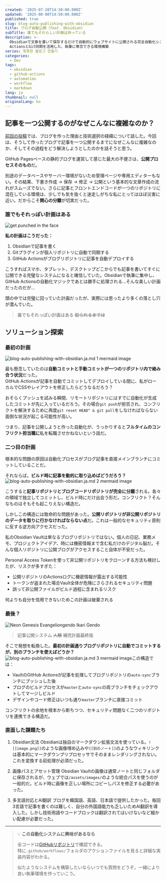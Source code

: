 ```yaml
---
created: '2025-07-28T14:30:00.000Z'
updated: '2025-08-08T14:50:00.000Z'
published: true
slug: blog-auto-publishing-with-obsidian
title: ブログ自動公開（feat. Obsidian）
subTitle: 誰でもそれらしい計画は持っている
description: >-
  Obsidianで文章を書いて保存するだけで自動的にウェブサイトに公開される完全自動化システム。GitHub
  ActionsとGit同期を活用した、執筆に専念できる環境構築
series: 똑똑한 블로그 만들기
categories:
  - Dev
tags:
  - obsidian
  - github-actions
  - automation
  - workflow
  - markdown
lang: ja
thumbnail: null
originalLang: ko
---
```

## 記事を一つ公開するのがなぜこんなに複雑なのか？

[前回の投稿](/blog/my-ideal-dev-blog)では、ブログを作った理由と技術選択の経緯について話した。今回は、そうして作ったブログで記事を一つ公開するまでになぜこんなに複雑なのか、そしてその過程をどう解決しようとしたのかを話そうと思う。

GitHub Pagesベースの静的ブログを運営して感じた最大の不便さは、**公開プロセスそのもの**だ。

別途のデータベースやサーバー環境がないため管理ページや専用エディターもない。その結果、下書き作成 → 保存 → 修正 → 公開という基本的な文章作成の流れがスムーズでない。さらに記事とフロントエンドコードが一つのリポジトリに混在している環境は、少しでも気を抜くと迷走しがちな私にとってはほぼ災害に近い。だからこそ**関心の分離**が切実だった。

### 誰でもそれっぽい計画はある
![get punched in the face](/posts/blog-auto-publishing-with-obsidian/get-punched-in-the-face.jpg)

**私の計画はこうだった：**
1. Obsidianで記事を書く
2. Gitプラグインが個人リポジトリに自動で同期する
3. GitHub Actionsがブログリポジトリに記事を自動デプロイする

こうすればスマホ、タブレット、デスクトップどこからでも記事を書いてすぐに公開できる完璧なシステムになると確信していた。Obsidianで執筆に集中し、GitHub Actionsの自動化マジックであとは勝手に処理される…そんな美しい計画だったのだが…

頭の中では完璧に回っていた計画だったが、実際には思ったより多くの落とし穴が潜んでいた。

> 誰でもそれっぽい計画はある  ~~殴られるまでは~~

## ソリューション探索

### 最初の計画


![blog-auto-publishing-with-obsidian.ja.md 1 mermaid image](/posts/blog-auto-publishing-with-obsidian/blog-auto-publishing-with-obsidian.ja-1.svg)

最も懸念していたのは**自動コミットと手動コミットが一つのリポジトリ内で絡み合う状況**だった。  
GitHub Actionsが記事を自動でコミットしてデプロイしている間に、私がローカルでCSSやレイアウトを修正したらどうなるだろう？

おそらくプッシュを試みる瞬間、リモートリポジトリにはすでに自動化が生成したコミットが先に入っているだろう。その場合`git push`が拒否され、コンフリクトを解決するために再度`git reset HEAD^ & git pull`をしなければならない面倒な状況が起こる可能性が高い。

つまり、記事を公開しようと作った自動化が、うっかりすると**フルタイムのコンフリクト担当職に**私を転職させかねないという話だ。

### 二つ目の計画
根本的な問題の原因は自動化プロセスがブログ記事を直接メインブランチにコミットしていることだ。

それならば。**ビルド時に記事を動的に取り込めばどうだろう？**
![blog-auto-publishing-with-obsidian.ja.md 2 mermaid image](/posts/blog-auto-publishing-with-obsidian/blog-auto-publishing-with-obsidian.ja-2.svg)


こうすると**記事リポジトリとブログコードリポジトリが完全に分離**される。各々の領域で独立してコミットし、ビルド時にだけ出会う形だ。コンフリクト？そんなものはそもそも起こりえない構造だ。

しかしこの構造には致命的な問題があった。**公開リポジトリが非公開リポジトリのデータを取りに行かなければならない点**だ。これは一般的なセキュリティ原則に反する逆方向アクセスだった。

私のObsidian Vaultは単なるブログリポジトリではない。個人の日記、業務メモ、プロジェクトアイデア、時には機密情報まで含む私だけのデジタル脳だ。そんな個人リポジトリに公開ブログがアクセスすること自体が不安だった。

Personal Access Tokenを使って非公開リポジトリをクローンする方法も検討したが、リスクが多すぎた：

- 公開リポジトリのActionsログに機密情報が露出する可能性
- トークンが盗まれた場合Vault全体が危険にさらされるセキュリティ問題
- 誤って非公開ファイルがビルド過程に含まれるリスク

何よりも自分を信用できないためこの計画は破棄される

### 最後？

![Neon Genesis Evangeliongendo Ikari Gendo](/posts/blog-auto-publishing-with-obsidian/Neon-Genesis-Evangeliongendo-Ikari-Gendo.jpg)
> 記事公開システム ~~人類~~ 補完計画最終版

そこで発想を転換した。**最初の計画通りブログリポジトリに自動でコミットするが、別のブランチを使えばどうか？**
![blog-auto-publishing-with-obsidian.ja.md 3 mermaid image](/posts/blog-auto-publishing-with-obsidian/blog-auto-publishing-with-obsidian.ja-3.svg)この構造では：
- VaultのGitHub Actionsが記事を処理してブログリポジトリの`auto-sync`ブランチにプッシュした後
- ブログのビルドプロセスが`master`と`auto-sync`の両ブランチをチェックアウトしてマージしビルド
- デザインやコード修正はいつも通り`master`ブランチに直接コミット

コンフリクトの余地を根本から断ちつつ、セキュリティ問題なく二つのリポジトリを連携できる構造だ。

### 直面した課題たち
1. Obsidian文法
Obsidianは独自のマークダウン拡張文法を使っている。`![[image.png]]`のような画像埋め込みや`[[別のノート]]`のようなウィキリンクは基本的にマークダウンプリプロセッサでそのままレンダリングされない。これを変換する前処理が必須だった。

2. 画像パスとアセット管理
Obsidian Vaultの画像は通常ノートと同じフォルダに保存されるが、ウェブでは`/assets/images/`のような統合パスを使うのが一般的だ。ビルド時に画像を正しい場所にコピーしパスを修正する必要があった。

3. 多言語対応とAI翻訳
ブログを韓国語、英語、日本語で提供したかった。毎回3言語で記事を書くのは難しく、自分の外国語能力も乏しいためAI翻訳を導入した。しかし技術用語やコードブロックは翻訳されてはいけないなど細かい配慮が必要だった。


---

> 💡 **この自動化システムに興味があるなら**
> 
> 全コードは[GitHubリポジトリ](https://github.com/ironpark/ironpark.github.io)で確認できる。  
> 特に`.github/workflows/`フォルダのアクションファイルを見ると詳細な実装内容がわかる。  
>
> 似たようなシステムを構築したいならいつでも質問をどうぞ。一緒により良い執筆環境を作っていこう。